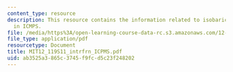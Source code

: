 ```yaml
---
content_type: resource
description: This resource contains the information related to isobaric interferences
  in ICMPS.
file: /media/https%3A/open-learning-course-data-rc.s3.amazonaws.com/12-119-analytical-techniques-for-studying-environmental-and-geologic-samples-spring-2011/ab3525a3865c3745f9fcd5c23f248202_MIT12_119S11_intrfrn_ICPMS.pdf
file_type: application/pdf
resourcetype: Document
title: MIT12_119S11_intrfrn_ICPMS.pdf
uid: ab3525a3-865c-3745-f9fc-d5c23f248202
---
```

